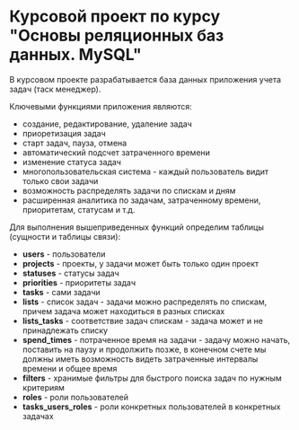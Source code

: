# Курсовой проект по курсу "Основы реляционных баз данных. MySQL"

В курсовом проекте разрабатывается база данных приложения учета задач (таск менеджер).

Ключевыми функциями приложения являются:
- создание, редактирование, удаление задач
- приоретизация задач
- старт задач, пауза, отмена
- автоматический подсчет затраченного времени
- изменение статуса задач
- многопользовательская система - каждый пользователь видит только свои задачи
- возможность распределять задачи по спискам и дням
- расширенная аналитика по задачам, затраченному времени, приоритетам, статусам и т.д.

Для выполнения вышеприведенных функций определим таблицы (сущности и таблицы связи):

- **users** - пользователи
- **projects** - проекты, у задачи может быть только один проект
- **statuses** - статусы задач
- **priorities** - приоритеты задач
- **tasks** - сами задачи
- **lists** - список задач - задачи можно распределять по спискам, причем задача может находиться в разных списках
- **lists_tasks** - соответствие задач спискам - задача может и не принадлежать списку
- **spend_times** - потраченное время на задачи - задачу можно начать, поставить на паузу и продолжить позже,
в конечном счете мы должны иметь возможность видеть затраченные интервалы времени и общее время
- **filters** - хранимые фильтры для быстрого поиска задач по нужным критериям
- **roles** - роли пользователей
- **tasks_users_roles** - роли конкретных пользователей в конкретных задачах


